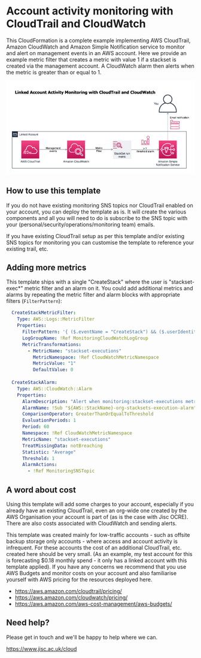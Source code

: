 # Account activity monitoring with CloudTrail and CloudWatch

This CloudFormation is a complete example implementing AWS CloudTrail, Amazon CloudWatch and Amazon Simple Notification service
to monitor and alert on management events in an AWS account. Here we provide an example metric filter that creates a metric with
value 1 if a stackset is created via the management account. A CloudWatch alarm then alerts when the metric is greater than or 
equal to 1.

![Overview of monitoring architecture (diagram)](linked-account-activity-monitoring-overview-diagram.png)

## How to use this template

If you do not have existing monitoring SNS topics nor CloudTrail enabled on your account, you can deploy the template as is.
It will create the various components and all you will need to do is subscribe to the SNS topic with your (personal/security/operations/monitoring team) emails.

If you have existing CloudTrail setup as per this template and/or existing SNS topics for monitoring you can customise the
template to reference your existing trail, etc.

## Adding more metrics

This template ships with a single "CreateStack" where the user is "stackset-exec*" metric filter and an alarm on it. You could
add additional metrics and alarms by repeating the metric filter and alarm blocks with appropriate filters (```FilterPattern```):

```yaml
  CreateStackMetricFilter:
    Type: AWS::Logs::MetricFilter
    Properties:
      FilterPattern: '{ ($.eventName = "CreateStack") && ($.userIdentity.sessionContext.sessionIssuer.userName = "stacksets-exec-*") }'
      LogGroupName: !Ref MonitoringCloudWatchLogGroup
      MetricTransformations:
        - MetricName: "stackset-executions"
          MetricNamespace: !Ref CloudWatchMetricNamespace
          MetricValue: "1" 
          DefaultValue: 0

  CreateStackAlarm:
    Type: AWS::CloudWatch::Alarm
    Properties:
      AlarmDescription: "Alert when monitoring:stackset-executions metric is greater than 0 in last 5 minutes"
      AlarmName: !Sub "${AWS::StackName}-org-stacksets-execution-alarm"
      ComparisonOperator: GreaterThanOrEqualToThreshold
      EvaluationPeriods: 1
      Period: 60
      Namespace: !Ref CloudWatchMetricNamespace
      MetricName: "stackset-executions"
      TreatMissingData: notBreaching
      Statistic: "Average"
      Threshold: 1
      AlarmActions:
        - !Ref MonitoringSNSTopic
```

## A word about cost
Using this template will add some charges to your account, especially if you already have an existing CloudTrail,
even an org-wide one created by the AWS Organisation your account is part of (as is the case with Jisc OCRE). There
are also costs associated with CloudWatch and sending alerts.

This template was created mainly for low-traffic accounts - such as offsite backup storage only accounts - where access
and account activity is infrequent. For these accounts the cost of an additional CloudTrail, etc. created here should
be very small. (As an example, my test account for this is forecasting $0.18 monthly spend - it only has a linked account with
this template applied). If you have any concerns we recommend that you use AWS Budgets and monitor costs on your account and also
familiarise yourself with AWS pricing for the resources deployed here.

* https://aws.amazon.com/cloudtrail/pricing/
* https://aws.amazon.com/cloudwatch/pricing/
* https://aws.amazon.com/aws-cost-management/aws-budgets/

## Need help?
Please get in touch and we'll be happy to help where we can.

https://www.jisc.ac.uk/cloud

